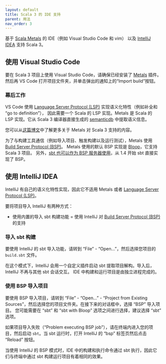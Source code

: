 ```yaml
---
layout: default
title: Scala 3 的 IDE 支持
parent: 用法
nav_order: 3
---
```


基于 [Scala Metals](https://scalameta.org/metals/) 的 IDE（例如 Visual Studio Code 和 vim）
以及 [IntelliJ IDEA](https://www.jetbrains.com/idea/) 支持 Scala 3。


## 使用 Visual Studio Code

要在 Scala 3 项目上使用 Visual Studio Code，请确保已经安装了 [Metals](https://scalameta.org/metals/docs/editors/vscode.html) 插件。
然后再 VS Code 打开项目文件夹，并单击弹出的通知上的“Import build”按钮。


### 幕后工作

VS Code 使用 [Language Server Protocol (LSP)](https://github.com/Microsoft/language-server-protocol) 实现语义化特性（例如补全和 “go to definition”），
因此需要一个 Scala 的 LSP 实现。Metals 是 Scala 的 LSP 实现。它从 Scala 3 编译器直接生成的 [semanticdb](https://scalameta.org/docs/semanticdb/guide.html)
中提取语义信息。

您可以从[这篇博文]((https://medium.com/virtuslab/introduction-to-metals-with-scala-3-79ebf3120a95))中了解更多关于 Metals 对 Scala 3 支持的内容。

为了与构建工具通信（例如导入项目、触发构建以及运行测试），Metals 使用 [Build Server Protocol (BSP)](https://build-server-protocol.github.io/)。
Metals 使用的默认 BSP 实现是 [Bloop](https://scalacenter.github.io/bloop/)，它支持 Scala 3 项目。
另外，[sbt 也可以作为 BSP 服务器使用](https://scalameta.org/metals/blog/2020/11/06/sbt-BSP-support.html)，从 1.4 开始 sbt 直接实现了 BSP。

## 使用 IntelliJ IDEA

IntelliJ 有自己的语义化特性实现，因此它不适用 Metals 或者 [Language Server Protocol (LSP)](https://github.com/Microsoft/language-server-protocol)。

要将项目导入 IntelliJ 有两种方式：

- 使用内置的导入 sbt 构建功能
= 使用 IntelliJ 对 [Build Server Protocol (BSP)](https://www.jetbrains.com/help/idea/bsp-support.html) 的支持


### 导入 sbt 构建

要使用 IntelliJ 的 sbt 导入功能，请转到 “File” - “Open...”，然后选择您项目的 `build.sbt` 文件。

在这个模式下，IntelliJ 会用一个自定义插件启动 sbt 提取项目解构。导入后，IntelliJ 不再与其他 sbt 会话交互。
IDE 中构建和运行项目是由独立进程完成的。

### 使用 BSP 导入项目

要使用 BSP 导入项目，请转到 “File” - “Open...” - “Project from Existing Sources”，然后选择您的项目文件夹。在接下来的对话框中，选择 “BSP” 导入项目。
您可能需要在 “sbt” 和 “sbt with Bloop” 选项之间进行选择，建议选择 “sbt” 选项。

如果项目导入失败（“Problem executing BSP job”），请在终端内进入您的项目，然后启动 `sbt`。当 sbt 运行时，打开 IntelliJ 的 “bsp” 标签页然后点击 
“Reload” 按钮。

当使用 IntelliJ 的 BSP 模式时，IDE 中的构建和执行命令通过 sbt 执行，因此它们与终端中通过 sbt 构建运行项目有着相同的效果。
